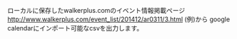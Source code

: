 ローカルに保存したwalkerplus.comのイベント情報掲載ページ
http://www.walkerplus.com/event_list/201412/ar0311/3.html (例)から 
google calendarにインポート可能なcsvを出力します。
